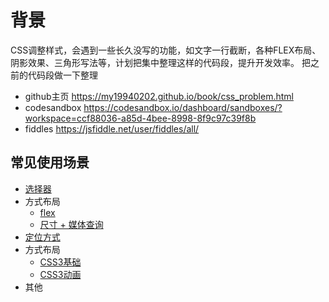 # 背景
CSS调整样式，会遇到一些长久没写的功能，如文字一行截断，各种FLEX布局、阴影效果、三角形写法等，计划把集中整理这样的代码段，提升开发效率。
把之前的代码段做一下整理
- github主页 https://my19940202.github.io/book/css_problem.html
- codesandbox https://codesandbox.io/dashboard/sandboxes/?workspace=ccf88036-a85d-4bee-8998-8f9c97c39f8b
- fiddles https://jsfiddle.net/user/fiddles/all/

## 常见使用场景
- [选择器](./html/1-selectors.html)
- 方式布局
    - [flex](./html/2-flex.html)
    - [尺寸 + 媒体查询](./html/3-measurement.html)
- [定位方式](./html/4-position.html)
- 方式布局
    - [CSS3基础](./html/5-css3-base.html)
    - [CSS3动画](./html/6-css3-animation.html)
- 其他


